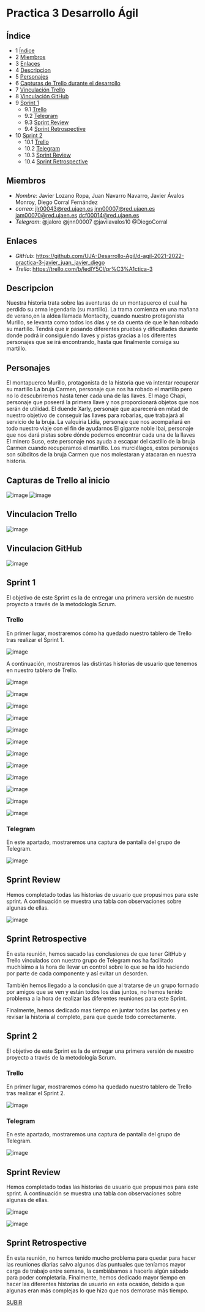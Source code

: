 <a name="top"></a>
# Practica 3 Desarrollo Ágil


<a name="indice"></a>
## Índice
  * 1 [Índice](#indice)
  * 2 [Miembros](#miembros)
  * 3 [Enlaces](#enlaces)
  * 4 [Descripcion](#descripcion)
  * 5 [Personajes](#personajes)
  * 6 [Capturas de Trello durante el desarrollo](#capturastrello)
  * 7 [Vinculación Trello](#vinculacionTrello)
  * 8 [Vinculación GitHub](#vinculacionGithub)
  * 9 [Sprint 1](#sprint1)
       * 9.1 [Trello](#trello) 
       * 9.2 [Telegram](#telegram)
       * 9.3 [Sprint Review](#sprint_review)
       * 9.4 [Sprint Retrospective](#sprint_retrospective)
  * 10 [Sprint 2](#sprint2)
       * 10.1 [Trello](#trello2) 
       * 10.2 [Telegram](#telegram2)
       * 10.3 [Sprint Review](#sprint_review2)
       * 10.4 [Sprint Retrospective](#sprint_retrospective2)

<a name="indice"></a>
## Miembros
* *Nombre*: Javier Lozano Ropa, Juan Navarro Navarro, Javier Ávalos Monroy, Diego Corral Fernández
* *correo*: jlr00043@red.ujaen.es jnn00007@red.ujaen.es jam00070@red.ujaen.es dcf00014@red.ujaen.es
* *Telegram*: @jaloro @jnn00007  @javiiavalos10 @DiegoCorral

<a name="enlaces"></a>
## Enlaces
* *GitHub*: https://github.com/UJA-Desarrollo-Agil/d-agil-2021-2022-practica-3-javier_juan_javier_diego
* *Trello*: https://trello.com/b/ledlY5Cl/pr%C3%A1ctica-3

<a name="descripcion"></a>
## Descripcion

Nuestra historia trata sobre las aventuras de un montapuerco el cual ha perdido su arma legendaria (su martillo). La trama comienza en una mañana de verano,en la aldea llamada Montacity, cuando nuestro protagonista Murillo, se levanta como todos los días y se da cuenta de que le han robado su martillo.
Tendrá que ir pasando diferentes pruebas y dificultades durante donde podrá ir consiguiendo llaves y pistas gracias a los diferentes personajes que se irá encontrando, hasta que finalmente consiga su martillo.

<a name="personajes"></a>
## Personajes
El montapuerco Murillo, protagonista de la historia que va intentar recuperar su martillo
La bruja Carmen, personaje que nos ha robado el martillo pero no lo descubriremos hasta tener cada una de las llaves.
El mago Chapi, personaje que poseerá la primera llave y nos proporcionará objetos que nos serán de utilidad.
El duende Xarly, personaje que aparecerá en mitad de nuestro objetivo de conseguir las llaves para robarlas, que trabajará al servicio de la bruja.
La valquiria Lidia, personaje que nos acompañará en todo nuestro viaje con el fin de ayudarnos
El gigante noble Ibai, personaje que nos dará pistas sobre dónde podemos encontrar cada una de la llaves
El minero Suso, este personaje nos ayuda a escapar del castillo de la bruja Carmen cuando recuperamos el martillo.
Los murciélagos, estos personajes son súbditos de la bruja Carmen que nos molestaran y atacaran en nuestra historia.

<a name="capturastrello"></a>
## Capturas de Trello al inicio

![image](https://user-images.githubusercontent.com/99321533/159525958-69556f1c-35ba-4582-8232-c254aa464d7e.png)
![image](https://user-images.githubusercontent.com/99321533/159526049-9d0ea3fc-90c8-4684-9b90-8b8a609bca0d.png)

<a name="vinculacionTrello"></a>
## Vinculacion Trello

![image](https://user-images.githubusercontent.com/99320022/159526652-d81bc634-2298-4876-b48e-0a0cbd8b796f.png)

<a name="vinculacionGithub"></a>
## Vinculacion GitHub

![image](https://user-images.githubusercontent.com/99320022/159526708-dd468e2e-39f4-43cf-8af7-136d12323529.png)

<a name="sprint1"></a>
## Sprint 1

El objetivo de este Sprint es la de entregar una primera versión de nuestro proyecto a través de la metodología Scrum.

<a name="trello"></a>
### Trello

En primer lugar, mostraremos cómo ha quedado nuestro tablero de Trello tras realizar el Sprint 1.

![image](https://user-images.githubusercontent.com/99321214/163880353-004a9f66-c41a-42f6-8ce7-5e76097a98d3.png)

A continuación, mostraremos las distintas historias de usuario que tenemos en nuestro tablero de Trello.

![image](https://user-images.githubusercontent.com/99321214/163879171-d549bf15-4c13-4f5b-936d-2c25dcf3eb42.png)

![image](https://user-images.githubusercontent.com/99321214/163879413-db37fad9-9562-4a03-a725-d867aa84da48.png)

![image](https://user-images.githubusercontent.com/99321214/163879462-f5fca834-5fa4-4518-ad18-bfc1f45bc5e2.png)

![image](https://user-images.githubusercontent.com/99321214/163879596-97cd6a1c-896d-4bdd-91aa-b1232986a932.png)

![image](https://user-images.githubusercontent.com/99321214/163879646-1df25ff6-3167-4137-b172-5e9c9851bfd2.png)

![image](https://user-images.githubusercontent.com/99321214/163879686-8196a9f8-36d2-4df6-a3b5-246657b9b21a.png)

![image](https://user-images.githubusercontent.com/99321214/163879752-309a7f71-6e51-4c5e-aad0-6c5aaeb02f6e.png)

![image](https://user-images.githubusercontent.com/99321214/163879791-d01cf0be-149c-43b0-9d3f-500fb1e70caf.png)

![image](https://user-images.githubusercontent.com/99321214/163879852-8279f269-86eb-4ccf-b618-1bb2287c7b18.png)

![image](https://user-images.githubusercontent.com/99321214/163880075-feacf163-181b-41b7-975a-16d3bbff4d2d.png)

![image](https://user-images.githubusercontent.com/99321214/163880100-dd271ac7-4df0-44d5-b67c-1e6a9addcd24.png)

![image](https://user-images.githubusercontent.com/99321214/163880122-2c751746-5aa7-40fc-a940-213465da3cbe.png)

<a name="telegram"></a>
### Telegram

En este apartado, mostraremos una captura de pantalla del grupo de Telegram.

![image](https://user-images.githubusercontent.com/99321214/163881421-e4bc6668-d9a2-4817-889d-42c3ac786912.png)

<a name="sprint_review"></a>
## Sprint Review

Hemos completado todas las historias de usuario que propusimos para este sprint. A continuación se muestra una tabla con observaciones sobre algunas de ellas.

![image](https://user-images.githubusercontent.com/99320080/163882941-c1606abb-e337-4d70-aad0-2d21bbc8f40d.png)

<a name="sprint_retrospective"></a>
## Sprint Retrospective

En esta reunión, hemos sacado las conclusiones de que tener GitHub y Trello vinculados con 
nuestro grupo de Telegram nos ha facilitado muchísimo a la hora de llevar un control sobre lo que se ha ido 
haciendo por parte de cada componente y así evitar un desorden.

También hemos llegado a la conclusión que al tratarse de un grupo formado por amigos que se ven y 
están todos los días juntos, no hemos tenido problema a la hora de realizar las diferentes reuniones para este Sprint.

Finalmente, hemos dedicado mas tiempo en juntar todas las partes y en revisar la historia al completo, para que quede todo correctamente.


<a name="sprint2"></a>
## Sprint 2 

El objetivo de este Sprint es la de entregar una primera versión de nuestro proyecto a través de la metodología Scrum.

<a name="trello2"></a>
### Trello

En primer lugar, mostraremos cómo ha quedado nuestro tablero de Trello tras realizar el Sprint 2.

![image](https://user-images.githubusercontent.com/99321214/167675842-461a50ea-b7b6-41dc-bef3-484efc955a5c.png)


<a name="telegram2"></a>
### Telegram

En este apartado, mostraremos una captura de pantalla del grupo de Telegram.

![image](https://user-images.githubusercontent.com/99321214/167674916-a2e29e4d-10c7-4801-aa59-9b6b2cf64622.png)

<a name="sprint_review2"></a>
## Sprint Review

Hemos completado todas las historias de usuario que propusimos para este sprint. A continuación se muestra una tabla con observaciones sobre algunas de ellas.

![image](https://user-images.githubusercontent.com/99321214/167680354-4f36be0c-aab3-4771-a727-10a0d1af06ef.png)

![image](https://user-images.githubusercontent.com/99321214/167680474-17b133b2-0e86-463d-94cf-d04f58cd3c29.png)


<a name="sprint_retrospective2"></a>
## Sprint Retrospective

En esta reunión, no hemos tenido mucho problema para quedar para hacer las reuniones diarias salvo algunos días puntuales que teníamos mayor carga de trabajo entre semana, la cambiábamos a hacerla algún sábado para poder completarla.
Finalmente, hemos dedicado mayor tiempo en hacer las diferentes historias de usuario en esta ocasión, debido a que algunas eran más complejas lo que hizo que nos demorase más tiempo.


[SUBIR](#top)
